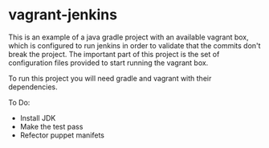 vagrant-jenkins
===============

This is an example of a java gradle project with an available vagrant box, which is configured to run jenkins in order to validate that the commits don't break the project. 
The important part of this project is the set of configuration files provided to start running the vagrant box.


To run this project you will need gradle and vagrant with their dependencies. 

To Do:
 - Install JDK
 - Make the test pass
 - Refector puppet manifets 
